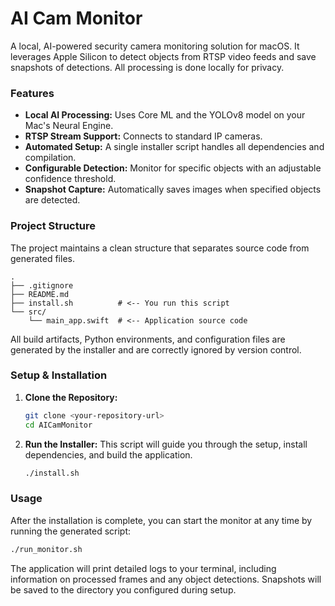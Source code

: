 # AI Cam Monitor

A local, AI-powered security camera monitoring solution for macOS. It leverages Apple Silicon to detect objects from RTSP video feeds and save snapshots of detections. All processing is done locally for privacy.

### Features
* **Local AI Processing:** Uses Core ML and the YOLOv8 model on your Mac's Neural Engine.
* **RTSP Stream Support:** Connects to standard IP cameras.
* **Automated Setup:** A single installer script handles all dependencies and compilation.
* **Configurable Detection:** Monitor for specific objects with an adjustable confidence threshold.
* **Snapshot Capture:** Automatically saves images when specified objects are detected.

### Project Structure
The project maintains a clean structure that separates source code from generated files.
```
.
├── .gitignore
├── README.md
├── install.sh          # <-- You run this script
└── src/
    └── main_app.swift  # <-- Application source code
```
All build artifacts, Python environments, and configuration files are generated by the installer and are correctly ignored by version control.

### Setup & Installation
1.  **Clone the Repository:**
    ```bash
    git clone <your-repository-url>
    cd AICamMonitor
    ```
2.  **Run the Installer:**
    This script will guide you through the setup, install dependencies, and build the application.
    ```bash
    ./install.sh
    ```

### Usage
After the installation is complete, you can start the monitor at any time by running the generated script:
```bash
./run_monitor.sh
```
The application will print detailed logs to your terminal, including information on processed frames and any object detections. Snapshots will be saved to the directory you configured during setup.
